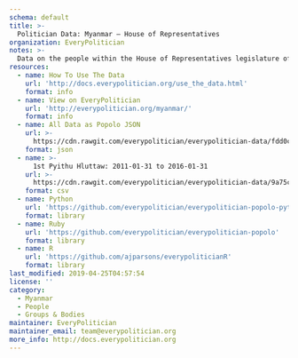 ```yaml
---
schema: default
title: >-
  Politician Data: Myanmar — House of Representatives
organization: EveryPolitician
notes: >-
  Data on the people within the House of Representatives legislature of Myanmar.
resources:
  - name: How To Use The Data
    url: 'http://docs.everypolitician.org/use_the_data.html'
    format: info
  - name: View on EveryPolitician
    url: 'http://everypolitician.org/myanmar/'
    format: info
  - name: All Data as Popolo JSON
    url: >-
      https://cdn.rawgit.com/everypolitician/everypolitician-data/fdd0c8dd11b20ffe667c658a245c09312365cce1/data/Myanmar/House_of_Representatives/ep-popolo-v1.0.json
    format: json
  - name: >-
      1st Pyithu Hluttaw: 2011-01-31 to 2016-01-31
    url: >-
      https://cdn.rawgit.com/everypolitician/everypolitician-data/9a75c94fb3f01a45e5616242dec9743ba96f137f/data/Myanmar/House_of_Representatives/term-1.csv
    format: csv
  - name: Python
    url: 'https://github.com/everypolitician/everypolitician-popolo-python'
    format: library
  - name: Ruby
    url: 'https://github.com/everypolitician/everypolitician-popolo'
    format: library
  - name: R
    url: 'https://github.com/ajparsons/everypoliticianR'
    format: library
last_modified: 2019-04-25T04:57:54
license: ''
category:
  - Myanmar
  - People
  - Groups & Bodies
maintainer: EveryPolitician
maintainer_email: team@everypolitician.org
more_info: http://docs.everypolitician.org
---
```

